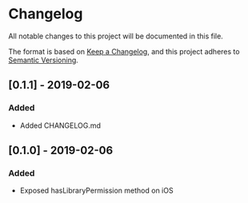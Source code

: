 # Changelog
All notable changes to this project will be documented in this file.

The format is based on [Keep a Changelog](https://keepachangelog.com/en/1.0.0/),
and this project adheres to [Semantic Versioning](https://semver.org/spec/v2.0.0.html).


## [0.1.1] - 2019-02-06
### Added
- Added CHANGELOG.md

## [0.1.0] - 2019-02-06
### Added
- Exposed hasLibraryPermission method on iOS


